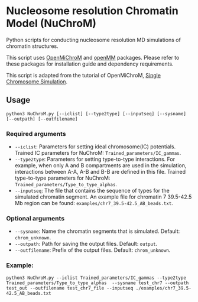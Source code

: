 # Nucleosome resolution Chromatin Model (NuChroM)
Python scripts for conducting nucleosome resolution MD simulations of chromatin structures.

This script uses [OpenMiChroM](https://open-michrom.readthedocs.io/en/latest/) and [openMM](https://openmm.org/) packages. Please refer to these packages for installation guide and dependency requirements.

This script is adapted from the tutorial of OpenMiChroM, [Single Chromosome Simulation](https://open-michrom.readthedocs.io/en/latest/Tutorials/Tutorial_Single_Chromosome.html).

## Usage

```
python3 NuChroM.py [--iclist] [--type2type] [--inputseq] [--sysname] [--outpath] [--outfilename]

```
### Required arguments
* `--iclist`: Parameters for setting ideal chromosome(IC) potentials. Trained IC parameters for NuChroM: `Trained_parameters/IC_gammas`.
* `--type2type`: Parameters for setting type-to-type interactions. For example, when only A and B compartments are used in the simulation, interactions between A-A, A-B and B-B are defined in this file. Trained type-to-type parameters for NuChroM: `Trained_parameters/Type_to_type_alphas`.
* `--inputseq`: The file that contains the sequence of types for the simulated chromatin segment. An example file for chromatin 7 39.5-42.5 Mb region can be found: `examples/chr7_39.5-42.5_AB_beads.txt`.

### Optional arguments
* `--sysname`: Name the chromatin segments that is simulated. Default: `chrom_unknown`.
* `--outpath`: Path for saving the output files. Default: `output`.
* `--outfilename`: Prefix of the output files. Default: `chrom_unknown`.


### Example:
```
python3 NuChroM.py --iclist Trained_parameters/IC_gammas --type2type Trained_parameters/Type_to_type_alphas  --sysname test_chr7 --outpath test_out --outfilename test_chr7_file --inputseq ./examples/chr7_39.5-42.5_AB_beads.txt
```
